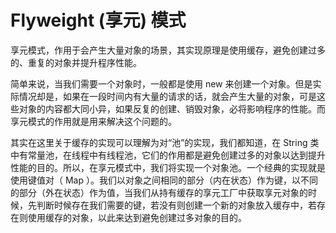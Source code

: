 # Flyweight (享元) 模式

享元模式，作用于会产生大量对象的场景，其实现原理是使用缓存，避免创建过多的、重复的对象并提升程序性能。

简单来说，当我们需要一个对象时，一般都是使用 new 来创建一个对象。但是实际情况却是，如果在一段时间内有大量的请求的话，就会产生大量的对象，可是这些对象的内容都大同小异，如果反复的创建、销毁对象，必将影响程序的性能。而享元模式的作用就是用来解决这个问题的。

其实在这里关于缓存的实现可以理解为对“池”的实现，我们都知道，在 String 类中有常量池，在线程中有线程池，它们的作用都是避免创建过多的对象以达到提升性能的目的。所以，在享元模式中，我们将实现一个对象池。一个经典的实现就是使用键值对（ Map ）。我们以对象之间相同的部分（内在状态）作为键，以不同的部分（外在状态）作为值，当我们从持有缓存的享元工厂中获取享元对象的时候，先判断时候存在我们需要的键，若没有则创建一个新的对象放入缓存中，若存在则使用缓存的对象，以此来达到避免创建过多对象的目的。

